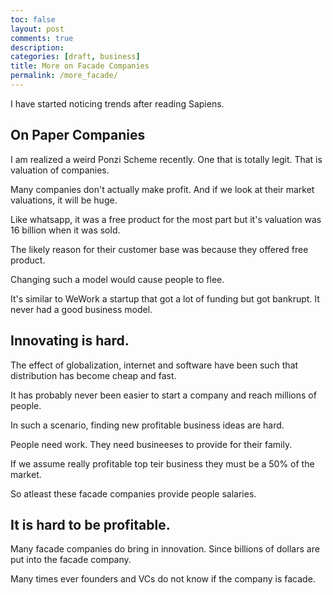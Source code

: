 ```yaml
---
toc: false
layout: post
comments: true
description:
categories: [draft, business]
title: More on Facade Companies
permalink: /more_facade/
---
```


I have started noticing trends after reading Sapiens.

## On Paper Companies

I am realized a weird Ponzi Scheme recently. One that is totally legit. That is valuation of companies.

Many companies don't actually make profit. And if we look at their market valuations, it will be huge.

Like whatsapp, it was a free product for the most part but it's valuation was 16 billion when it was sold.

The likely reason for their customer base was because they offered free product.

Changing such a model would cause people to flee.

It's similar to WeWork a startup that got a lot of funding but got bankrupt. It never had a good business model.

## Innovating is hard.

The effect of globalization, internet and software have been such that distribution has become cheap and fast.

It has probably never been easier to start a company and reach millions of people.

In such a scenario, finding new profitable business ideas are hard. 

People need work. They need busineeses to provide for their family.

If we assume really profitable top teir business they must be a 50% of the market.

So atleast these facade companies provide people salaries.

## It is hard to be profitable.

Many facade companies do bring in innovation. Since billions of dollars are put into the facade company.

Many times ever founders and VCs do not know if the company is facade.